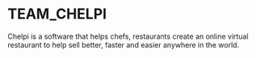 # TEAM_CHELPI
Chelpi is a software that helps chefs, restaurants create an online virtual restaurant to help sell better, faster and easier anywhere in the world.
